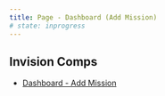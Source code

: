 ```yaml
---
title: Page - Dashboard (Add Mission)
# state: inprogress
---
```


## Invision Comps

- [Dashboard - Add Mission](https://pega.invisionapp.com/d/main#/console/18904689/395424315/preview)

